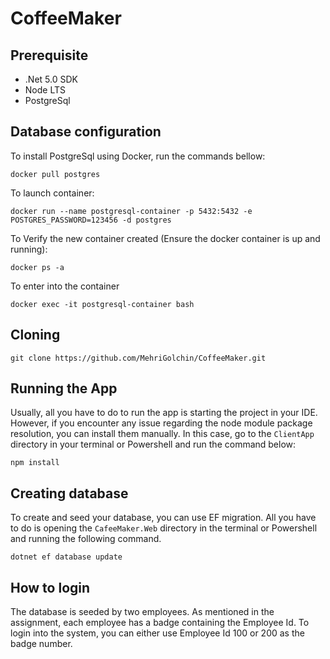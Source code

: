 # CoffeeMaker

## Prerequisite

- .Net 5.0 SDK
- Node LTS
- PostgreSql

## Database configuration

To install PostgreSql using Docker, run the commands bellow:

```
docker pull postgres
```

To launch container:

```
docker run --name postgresql-container -p 5432:5432 -e POSTGRES_PASSWORD=123456 -d postgres
```

To Verify the new container created (Ensure the docker container is up and running):

```
docker ps -a
```

To enter into the container

```
docker exec -it postgresql-container bash
```

## Cloning

```
git clone https://github.com/MehriGolchin/CoffeeMaker.git
```

## Running the App

Usually, all you have to do to run the app is starting the project in your IDE. However, if you encounter any issue regarding the node module package resolution, you can install them manually. In this case, go to the `ClientApp` directory in your terminal or Powershell and run the command below:

```
npm install
```

## Creating database

To create and seed your database, you can use EF migration. All you have to do is opening the `CafeeMaker.Web` directory in the terminal or Powershell and running the following command.

```
dotnet ef database update
```

## How to login

The database is seeded by two employees. As mentioned in the assignment, each employee has a badge containing the Employee Id. To login into the system, you can either use Employee Id 100 or 200 as the badge number.
